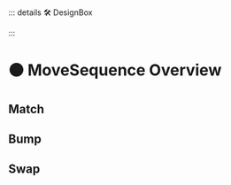 ::: details 🛠 DesignBox



:::

# 🟠 <move>MoveSequence Overview</move>

## Match

## Bump

## Swap

